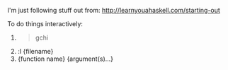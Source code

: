 I'm just following stuff out from: http://learnyouahaskell.com/starting-out


To do things interactively:
1. > gchi
2. :l {filename}
3. {function name} {argument(s)...}